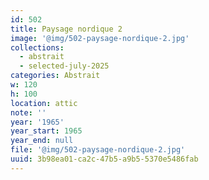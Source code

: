 ```yaml
---
id: 502
title: Paysage nordique 2
image: '@img/502-paysage-nordique-2.jpg'
collections:
  - abstrait
  - selected-july-2025
categories: Abstrait
w: 120
h: 100
location: attic
note: ''
year: '1965'
year_start: 1965
year_end: null
file: '@img/502-paysage-nordique-2.jpg'
uuid: 3b98ea01-ca2c-47b5-a9b5-5370e5486fab
---
```


